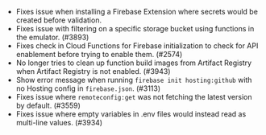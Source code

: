 - Fixes issue when installing a Firebase Extension where secrets would be created before validation.
- Fixes issue with filtering on a specific storage bucket using functions in the emulator. (#3893)
- Fixes check in Cloud Functions for Firebase initialization to check for API enablement before trying to enable them. (#2574)
- No longer tries to clean up function build images from Artifact Registry when Artifact Registry is not enabled. (#3943)
- Show error message when running `firebase init hosting:github` with no Hosting config in `firebase.json`. (#3113)
- Fixes issue where `remoteconfig:get` was not fetching the latest version by default. (#3559)
- Fixes issue where empty variables in .env files would instead read as multi-line values. (#3934)

